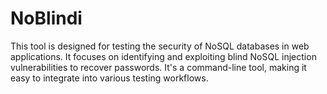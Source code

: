 # NoBlindi
This tool is designed for testing the security of NoSQL databases in web applications. It focuses on identifying and exploiting blind NoSQL injection vulnerabilities to recover passwords. It's a command-line tool, making it easy to integrate into various testing workflows.
